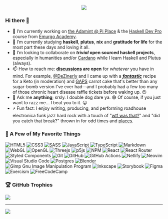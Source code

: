 <p align="center" width="100%">
  <img src="https://media2.giphy.com/media/3owzW5c1tPq63MPmWk/giphy.gif">
</p>

### Hi there 👋

- 🔭 I’m currently working on [the Adamint @ Pi Place](https://theadamint.com/preview) & the [Haskell Dev Pro][Video2Anim] course from [Emurgo Academy][ea].
- 🌱 I’m currently studying **haskell**, **plutus**, **nix** and **gratitude for life** for the most part these days and loving it all.
- 👯 I’m looking to collaborate on **_trivial_ open sourced haskell projects**, especially in humanities and/or [Cardano][cardano] while I learn Haskell and Plutus (always).
- 📫 How to reach me: **[discussions](https://github.com/DeCentN2Madness/DeCentN2Madness/discussions) are open** for _whatever_ you have in mind. For example, [@DeZinerly][dz] and I came up with a [**_fantastic_**][cc] recipe for a Keto (in moderation) and [GAPS][gaps] carrot cake that's better than any sugar-bomb version I've ever had—and I probably had a few too many of those chronic heart disease raffle tickets before waking up. 😉
- 💬 Ask me **anything**; srsly. I double dog dare ya. 😅 Of course, if you just want to razz me… I beat you to it. 😛
- ⚡ Fun fact: I enjoy writing, producing, and performing roadhouse electronica funk jazz hard rock with a touch of "[wtf was that?][sam]" and "did you catch that break?" thrown in for odd times and [places][odd].

### 🔧 A Few of My Favorite Things

![HTML5](https://img.shields.io/badge/html5-%23E34F26.svg?style=for-the-badge&logo=html5&logoColor=white)
![CSS3](https://img.shields.io/badge/css3-%231572B6.svg?style=for-the-badge&logo=css3&logoColor=white)
![SASS](https://img.shields.io/badge/SASS-hotpink.svg?style=for-the-badge&logo=SASS&logoColor=white)
![JavaScript](https://img.shields.io/badge/javascript-%23323330.svg?style=for-the-badge&logo=javascript&logoColor=%23F7DF1E)
![TypeScript](https://img.shields.io/badge/typescript-%23007ACC.svg?style=for-the-badge&logo=typescript&logoColor=white)
![Markdown](https://img.shields.io/badge/markdown-%23000000.svg?style=for-the-badge&logo=markdown&logoColor=white)
![WebGL](https://img.shields.io/badge/WebGL-990000?logo=webgl&logoColor=white&style=for-the-badge)
![OpenGL](https://img.shields.io/badge/OpenGL-%23FFFFFF.svg?style=for-the-badge&logo=opengl)
![Threejs](https://img.shields.io/badge/threejs-black?style=for-the-badge&logo=three.js&logoColor=white)
![p5js](https://img.shields.io/badge/p5.js-ED225D?style=for-the-badge&logo=p5.js&logoColor=FFFFFF)
![NPM](https://img.shields.io/badge/NPM-%23000000.svg?style=for-the-badge&logo=npm&logoColor=white)
![React](https://img.shields.io/badge/react-%2320232a.svg?style=for-the-badge&logo=react&logoColor=%2361DAFB)
![React Router](https://img.shields.io/badge/React_Router-CA4245?style=for-the-badge&logo=react-router&logoColor=white)
![Styled Components](https://img.shields.io/badge/styled--components-DB7093?style=for-the-badge&logo=styled-components&logoColor=white)
![Git](https://img.shields.io/badge/git-%23F05033.svg?style=for-the-badge&logo=git&logoColor=white)
![GitHub](https://img.shields.io/badge/github-%23121011.svg?style=for-the-badge&logo=github&logoColor=white)
![GitHub Actions](https://img.shields.io/badge/github%20actions-%232671E5.svg?style=for-the-badge&logo=githubactions&logoColor=white)
![Netlify](https://img.shields.io/badge/netlify-%23000000.svg?style=for-the-badge&logo=netlify&logoColor=#00C7B7)
![Neovim](https://img.shields.io/badge/NeoVim-%2357A143.svg?&style=for-the-badge&logo=neovim&logoColor=white)
![Visual Studio Code](https://img.shields.io/badge/Visual%20Studio%20Code-0078d7.svg?style=for-the-badge&logo=visual-studio-code&logoColor=white)
![Postgres](https://img.shields.io/badge/postgres-%23316192.svg?style=for-the-badge&logo=postgresql&logoColor=white)
![Blender](https://img.shields.io/badge/blender-%23F5792A.svg?style=for-the-badge&logo=blender&logoColor=white)
![Gimp Gnu Image Manipulation Program](https://img.shields.io/badge/Gimp-657D8B?style=for-the-badge&logo=gimp&logoColor=FFFFFF)
![Inkscape](https://img.shields.io/badge/Inkscape-e0e0e0?style=for-the-badge&logo=inkscape&logoColor=080A13)
![Storybook](https://img.shields.io/badge/-Storybook-FF4785?style=for-the-badge&logo=storybook&logoColor=white)
![Figma](https://img.shields.io/badge/figma-%23F24E1E.svg?style=for-the-badge&logo=figma&logoColor=white)
![Exercism](https://img.shields.io/badge/Exercism-009CAB?style=for-the-badge&logo=exercism&logoColor=white)
![FreeCodeCamp](https://img.shields.io/badge/Freecodecamp-%23123.svg?&style=for-the-badge&logo=freecodecamp&logoColor=green)

### 🏆 GitHub Trophies

![](https://github-profile-trophy.vercel.app/?username=DeCentN2Madness&theme=onedark&no-frame=true&no-bg=false&margin-w=4)

[Video2Anim]: https://github.com/DeCentN2Madness/Video2Anim
[ea]: https://education.emurgo.io/
[cardano]: https://cardanofoundation.org/
[cc]: https://samanich.com/recipes
[gaps]: https://www.gapsdiet.com/ "Gut & Psychology Syndrome and Gut & Physiology Syndrome"
[sam]: https://soundcloud.com/decentn2madness/sweet-dreams-euterpe "Sweet Dreams, Euterpe"
[odd]: https://twitter.com/DeCentN2Madness
[dz]: https://twitter.com/DeZinerly

---

[![](https://visitcount.itsvg.in/api?id=DeCentN2Madness&icon=0&color=4)](https://visitcount.itsvg.in)
